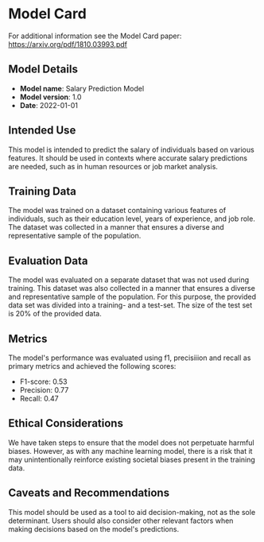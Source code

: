 # Model Card

For additional information see the Model Card paper: https://arxiv.org/pdf/1810.03993.pdf

## Model Details
- **Model name**: Salary Prediction Model
- **Model version**: 1.0
- **Date**: 2022-01-01

## Intended Use
This model is intended to predict the salary of individuals based on various features. It should be used in contexts where accurate salary predictions are needed, such as in human resources or job market analysis.

## Training Data
The model was trained on a dataset containing various features of individuals, such as their education level, years of experience, and job role. The dataset was collected in a manner that ensures a diverse and representative sample of the population.

## Evaluation Data
The model was evaluated on a separate dataset that was not used during training. This dataset was also collected in a manner that ensures a diverse and representative sample of the population. For this purpose, the provided data set was divided into a training- and a test-set. The size of the test set is 20% of the provided data.

## Metrics
The model's performance was evaluated using f1, precisiiion and recall as primary metrics and achieved the following scores:
- F1-score: 0.53
- Precision: 0.77
- Recall: 0.47

## Ethical Considerations
We have taken steps to ensure that the model does not perpetuate harmful biases. However, as with any machine learning model, there is a risk that it may unintentionally reinforce existing societal biases present in the training data.

## Caveats and Recommendations
This model should be used as a tool to aid decision-making, not as the sole determinant. Users should also consider other relevant factors when making decisions based on the model's predictions.